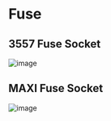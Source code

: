 # Fuse
## 3557 Fuse Socket
![image](https://user-images.githubusercontent.com/45313904/118300842-f471bc80-b514-11eb-8d69-92793d36cfa3.png)

## MAXI Fuse Socket
![image](https://user-images.githubusercontent.com/45313904/118300576-ab216d00-b514-11eb-8001-13d8f10a9373.png)
